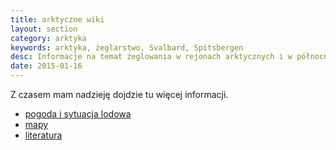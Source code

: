 ```yaml
---
title: arktyczne wiki
layout: section
category: arktyka
keywords: arktyka, żeglarstwo, Svalbard, Spitsbergen
desc: Informacje na temat żeglowania w rejonach arktycznych i w północnej Norwegii. 
date: 2015-01-16
---
```


Z czasem mam nadzieję dojdzie tu więcej informacji. 

* [pogoda i sytuacja lodowa](/arktyka-pogoda) 
* [mapy](/arktyka-mapy) 
* [literatura](/arktyka-literatura) 



